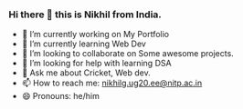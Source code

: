 ### Hi there 👋 this is Nikhil from India.

- 🔭 I’m currently working on My Portfolio
- 🌱 I’m currently learning Web Dev
- 👯 I’m looking to collaborate on Some awesome projects.
- 🤔 I’m looking for help with learning DSA
- 💬 Ask me about Cricket, Web dev.
- 📫 How to reach me: nikhilg.ug20.ee@nitp.ac.in
- 😄 Pronouns: he/him

